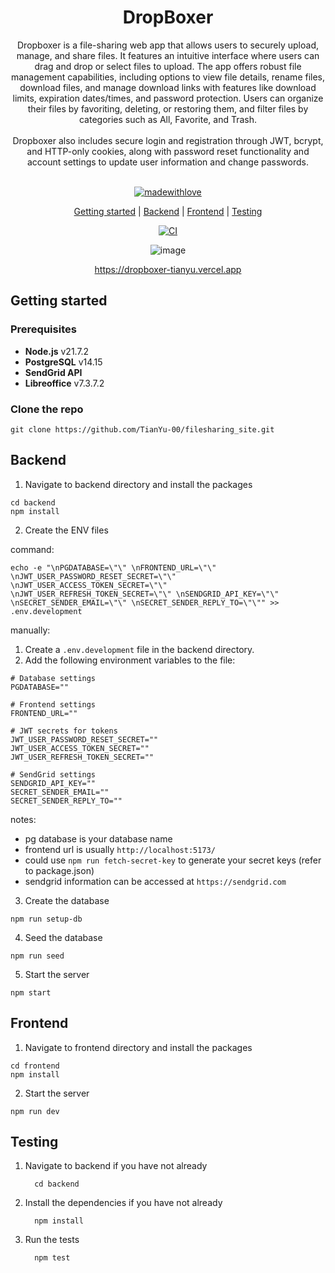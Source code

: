 <div align="center">
<h1> DropBoxer</h1> 
Dropboxer is a file-sharing web app that allows users to securely upload, manage, and share files. It features an intuitive interface where users can drag and drop or select files to upload. The app offers robust file management capabilities, including options to view file details, rename files, download files, and manage download links with features like download limits, expiration dates/times, and password protection. Users can organize their files by favoriting, deleting, or restoring them, and filter files by categories such as All, Favorite, and Trash.
<br><br>
Dropboxer also includes secure login and registration through JWT, bcrypt, and HTTP-only cookies, along with password reset functionality and account settings to update user information and change passwords.
<br><br>

[![madewithlove](https://img.shields.io/badge/made_with-❤-red?style=for-the-badge&labelColor=orange
)](https://github.com/Tianyu-00)

[Getting started](https://github.com/TianYu-00/filesharing_site?tab=readme-ov-file#getting-started) | [Backend](https://github.com/TianYu-00/filesharing_site?tab=readme-ov-file#backend) | [Frontend](https://github.com/TianYu-00/filesharing_site?tab=readme-ov-file#frontend) | [Testing](https://github.com/TianYu-00/filesharing_site?tab=readme-ov-file#testing)

[![CI](https://github.com/TianYu-00/filesharing_site/actions/workflows/ci.yml/badge.svg)](https://github.com/TianYu-00/filesharing_site/actions/workflows/ci.yml)

![image](https://github.com/user-attachments/assets/cc915ffa-4439-43e0-bd5d-23daecac261f)

https://dropboxer-tianyu.vercel.app

</div>

## Getting started
### Prerequisites
- **Node.js** v21.7.2
- **PostgreSQL** v14.15
- **SendGrid API**
- **Libreoffice** v7.3.7.2

### Clone the repo
```
git clone https://github.com/TianYu-00/filesharing_site.git
```

## Backend
1) Navigate to backend directory and install the packages
```
cd backend
npm install
```

2) Create the ENV files

command:
```
echo -e "\nPGDATABASE=\"\" \nFRONTEND_URL=\"\" \nJWT_USER_PASSWORD_RESET_SECRET=\"\" \nJWT_USER_ACCESS_TOKEN_SECRET=\"\" \nJWT_USER_REFRESH_TOKEN_SECRET=\"\" \nSENDGRID_API_KEY=\"\" \nSECRET_SENDER_EMAIL=\"\" \nSECRET_SENDER_REPLY_TO=\"\"" >> .env.development
```

manually:
  1) Create a `.env.development` file in the backend directory.
  2) Add the following environment variables to the file:
  ```
  # Database settings
  PGDATABASE="" 
  
  # Frontend settings
  FRONTEND_URL="" 
  
  # JWT secrets for tokens
  JWT_USER_PASSWORD_RESET_SECRET="" 
  JWT_USER_ACCESS_TOKEN_SECRET="" 
  JWT_USER_REFRESH_TOKEN_SECRET="" 
  
  # SendGrid settings
  SENDGRID_API_KEY="" 
  SECRET_SENDER_EMAIL="" 
  SECRET_SENDER_REPLY_TO=""
  ```
  notes:
  - pg database is your database name
  - frontend url is usually `http://localhost:5173/`
  - could use `npm run fetch-secret-key` to generate your secret keys (refer to package.json)
  - sendgrid information can be accessed at `https://sendgrid.com`

3) Create the database
```
npm run setup-db
```

4) Seed the database
```
npm run seed
```

5) Start the server
```
npm start
```

## Frontend 
1) Navigate to frontend directory and install the packages
```
cd frontend
npm install
```

2) Start the server
```
npm run dev
```

## Testing
1) Navigate to backend if you have not already
      ```
        cd backend
      ```
2) Install the dependencies if you have not already
      ```
        npm install
      ```
3) Run the tests
      ```
        npm test
      ```

